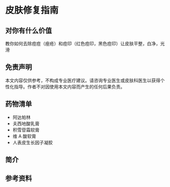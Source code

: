 # 皮肤修复指南

## 对你有什么价值
教你如何去除痘痘（痤疮）和痘印（红色痘印，黑色痘印）让皮肤平整，白净，光滑

## 免责声明
本文内容仅供参考，不构成专业医疗建议。请咨询专业医生或皮肤科医生以获得个性化指导。作者不对因使用本文内容而产生的任何后果负责。

## 药物清单
- 阿达帕林
- 夫西地酸乳膏
- 积雪苷霜软膏
- 维 A 酸软膏
- 人表皮生长因子凝胶

## 简介

## 参考资料
